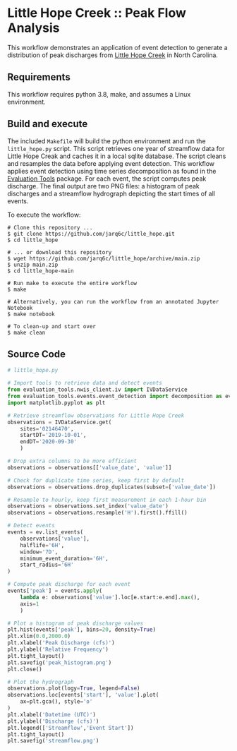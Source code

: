 # Little Hope Creek :: Peak Flow Analysis

This workflow demonstrates an application of event detection to generate a distribution of peak discharges from [Little Hope Creek](https://waterdata.usgs.gov/nc/nwis/inventory/?site_no=02146470&agency_cd=USGS) in North Carolina.

## Requirements

This workflow requires python 3.8, make, and assumes a Linux environment.

## Build and execute

The included `Makefile` will build the python environment and run the `little_hope.py` script. This script retrieves one year of streamflow data for Little Hope Creak and caches it in a local sqlite database. The script cleans and resamples the data before applying event detection. This workflow applies event detection using time series decomposition as found in the [Evaluation Tools](https://github.com/NOAA-OWP/evaluation_tools) package. For each event, the script computes peak discharge. The final output are two PNG files: a histogram of peak discharges and a streamflow hydrograph depicting the start times of all events.

To execute the workflow:

```console
# Clone this repository ...
$ git clone https://github.com/jarq6c/little_hope.git
$ cd little_hope

# ... or download this repository
$ wget https://github.com/jarq6c/little_hope/archive/main.zip
$ unzip main.zip
$ cd little_hope-main

# Run make to execute the entire workflow
$ make

# Alternatively, you can run the workflow from an annotated Jupyter Notebook
$ make notebook

# To clean-up and start over
$ make clean
```

## Source Code

```python
# little_hope.py

# Import tools to retrieve data and detect events
from evaluation_tools.nwis_client.iv import IVDataService
from evaluation_tools.events.event_detection import decomposition as ev
import matplotlib.pyplot as plt

# Retrieve streamflow observations for Little Hope Creek
observations = IVDataService.get(
    sites='02146470', 
    startDT='2019-10-01', 
    endDT='2020-09-30'
    )

# Drop extra columns to be more efficient
observations = observations[['value_date', 'value']]

# Check for duplicate time series, keep first by default
observations = observations.drop_duplicates(subset=['value_date'])

# Resample to hourly, keep first measurement in each 1-hour bin
observations = observations.set_index('value_date')
observations = observations.resample('H').first().ffill()

# Detect events
events = ev.list_events(
    observations['value'],
    halflife='6H', 
    window='7D',
    minimum_event_duration='6H',
    start_radius='6H'
)

# Compute peak discharge for each event
events['peak'] = events.apply(
    lambda e: observations['value'].loc[e.start:e.end].max(), 
    axis=1
    )

# Plot a histogram of peak discharge values
plt.hist(events['peak'], bins=20, density=True)
plt.xlim(0.0,2000.0)
plt.xlabel('Peak Discharge (cfs)')
plt.ylabel('Relative Frequency')
plt.tight_layout()
plt.savefig('peak_histogram.png')
plt.close()

# Plot the hydrograph
observations.plot(logy=True, legend=False)
observations.loc[events['start'], 'value'].plot(
    ax=plt.gca(), style='o'
)
plt.xlabel('Datetime (UTC)')
plt.ylabel('Discharge (cfs)')
plt.legend(['Streamflow','Event Start'])
plt.tight_layout()
plt.savefig('streamflow.png')
```
